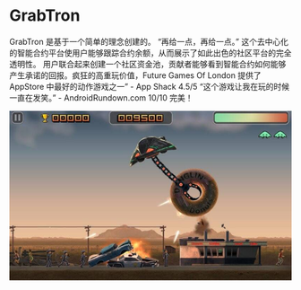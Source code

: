 # GrabTron

GrabTron 是基于一个简单的理念创建的。
“再给一点，再给一点。”
这个去中心化的智能合约平台使用户能够跟踪合约余额，从而展示了如此出色的社区平台的完全透明性。
用户联合起来创建一个社区资金池，贡献者能够看到智能合约如何能够产生承诺的回报。疯狂的高重玩价值，Future Games Of London 提供了 AppStore 中最好的动作游戏之一” - App Shack 4.5/5
“这个游戏让我在玩的时候一直在发笑。” - AndroidRundown.com 10/10 完美！

![51pbf3y80oL](51pbf3y80oL.jpg)
